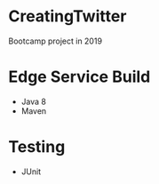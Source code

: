 # CreatingTwitter
Bootcamp project in 2019

# Edge Service Build
- Java 8
- Maven

# Testing
- JUnit
